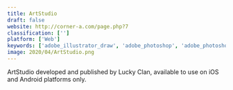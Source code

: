 ```yaml
---
title: ArtStudio
draft: false 
website: http://corner-a.com/page.php?7
classification: ['']
platform: ['Web']
keywords: ['adobe_illustrator_draw', 'adobe_photoshop', 'adobe_photoshop_sketch', 'animation_desk', 'auryn_ink', 'autodesk_sketchbook', 'colorme', 'firealpaca', 'gimp_paint_studio', 'handy_photo', 'krita', 'medibang_paint_pro', 'my_script_font', 'pigment', 'procreate', 'sketch_club', 'tayasui_sketches', 'ibis_paint_x']
image: 2020/04/ArtStudio.png
---
```

ArtStudio developed and published by Lucky Clan, available to use on iOS and Android platforms only.